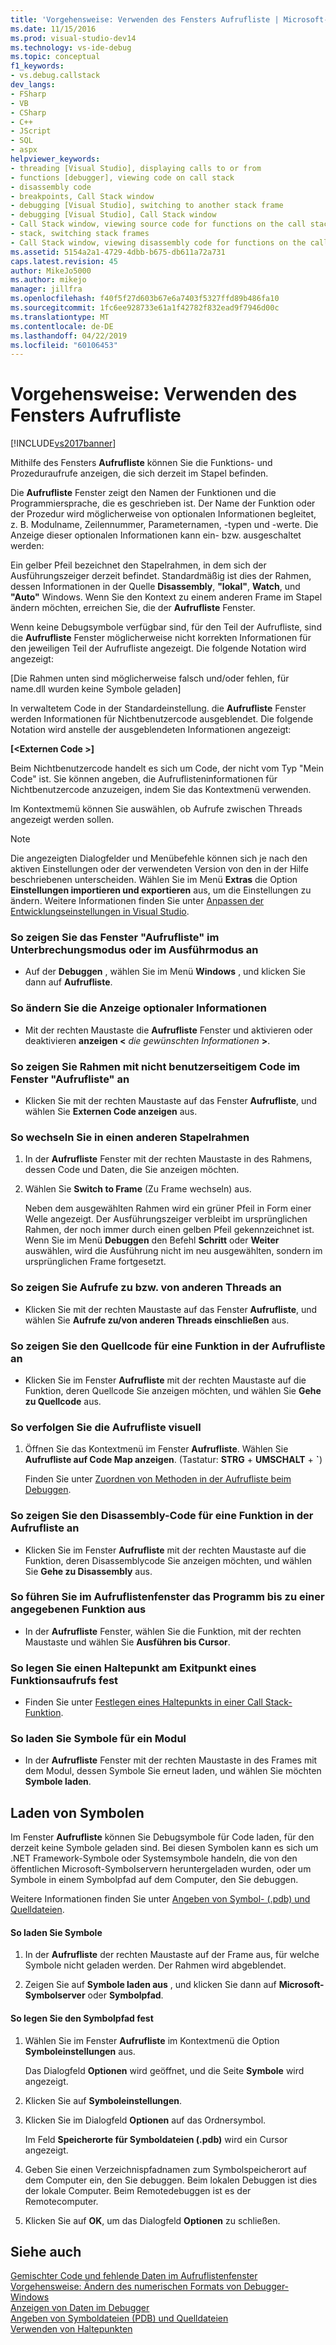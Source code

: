```yaml
---
title: 'Vorgehensweise: Verwenden des Fensters Aufrufliste | Microsoft-Dokumentation'
ms.date: 11/15/2016
ms.prod: visual-studio-dev14
ms.technology: vs-ide-debug
ms.topic: conceptual
f1_keywords:
- vs.debug.callstack
dev_langs:
- FSharp
- VB
- CSharp
- C++
- JScript
- SQL
- aspx
helpviewer_keywords:
- threading [Visual Studio], displaying calls to or from
- functions [debugger], viewing code on call stack
- disassembly code
- breakpoints, Call Stack window
- debugging [Visual Studio], switching to another stack frame
- debugging [Visual Studio], Call Stack window
- Call Stack window, viewing source code for functions on the call stack
- stack, switching stack frames
- Call Stack window, viewing disassembly code for functions on the call stack
ms.assetid: 5154a2a1-4729-4dbb-b675-db611a72a731
caps.latest.revision: 45
author: MikeJo5000
ms.author: mikejo
manager: jillfra
ms.openlocfilehash: f40f5f27d603b67e6a7403f5327ffd89b486fa10
ms.sourcegitcommit: 1fc6ee928733e61a1f42782f832ead9f7946d00c
ms.translationtype: MT
ms.contentlocale: de-DE
ms.lasthandoff: 04/22/2019
ms.locfileid: "60106453"
---
```

# <a name="how-to-use-the-call-stack-window"></a>Vorgehensweise: Verwenden des Fensters Aufrufliste
[!INCLUDE[vs2017banner](../includes/vs2017banner.md)]

Mithilfe des Fensters **Aufrufliste** können Sie die Funktions- und Prozeduraufrufe anzeigen, die sich derzeit im Stapel befinden.  
  
 Die **Aufrufliste** Fenster zeigt den Namen der Funktionen und die Programmiersprache, die es geschrieben ist. Der Name der Funktion oder der Prozedur wird möglicherweise von optionalen Informationen begleitet, z. B. Modulname, Zeilennummer, Parameternamen, -typen und -werte. Die Anzeige dieser optionalen Informationen kann ein- bzw. ausgeschaltet werden:  
  
 Ein gelber Pfeil bezeichnet den Stapelrahmen, in dem sich der Ausführungszeiger derzeit befindet. Standardmäßig ist dies der Rahmen, dessen Informationen in der Quelle **Disassembly**, **"lokal"**, **Watch**, und **"Auto"** Windows. Wenn Sie den Kontext zu einem anderen Frame im Stapel ändern möchten, erreichen Sie, die der **Aufrufliste** Fenster.  
  
 Wenn keine Debugsymbole verfügbar sind, für den Teil der Aufrufliste, sind die **Aufrufliste** Fenster möglicherweise nicht korrekten Informationen für den jeweiligen Teil der Aufrufliste angezeigt. Die folgende Notation wird angezeigt:  
  
 [Die Rahmen unten sind möglicherweise falsch und/oder fehlen, für name.dll wurden keine Symbole geladen]  
  
 In verwaltetem Code in der Standardeinstellung. die **Aufrufliste** Fenster werden Informationen für Nichtbenutzercode ausgeblendet. Die folgende Notation wird anstelle der ausgeblendeten Informationen angezeigt:  
  
 **[\<Externen Code >]**  
  
 Beim Nichtbenutzercode handelt es sich um Code, der nicht vom Typ "Mein Code" ist. Sie können angeben, die Aufruflisteninformationen für Nichtbenutzercode anzuzeigen, indem Sie das Kontextmenü verwenden.  
  
 Im Kontextmemü können Sie auswählen, ob Aufrufe zwischen Threads angezeigt werden sollen.  
  
> [!NOTE]
>  Die angezeigten Dialogfelder und Menübefehle können sich je nach den aktiven Einstellungen oder der verwendeten Version von den in der Hilfe beschriebenen unterscheiden. Wählen Sie im Menü **Extras** die Option **Einstellungen importieren und exportieren** aus, um die Einstellungen zu ändern. Weitere Informationen finden Sie unter [Anpassen der Entwicklungseinstellungen in Visual Studio](http://msdn.microsoft.com/22c4debb-4e31-47a8-8f19-16f328d7dcd3).  
  
### <a name="to-display-the-call-stack-window-in-break-mode-or-in-run-mode"></a>So zeigen Sie das Fenster "Aufrufliste" im Unterbrechungsmodus oder im Ausführmodus an  
  
- Auf der **Debuggen** , wählen Sie im Menü **Windows** , und klicken Sie dann auf **Aufrufliste**.  
  
### <a name="to-change-the-optional-information-displayed"></a>So ändern Sie die Anzeige optionaler Informationen  
  
- Mit der rechten Maustaste die **Aufrufliste** Fenster und aktivieren oder deaktivieren **anzeigen \<**  _die gewünschten Informationen_ **>**.  
  
### <a name="to-display-non-user-code-frames-in-the-call-stack-window"></a>So zeigen Sie Rahmen mit nicht benutzerseitigem Code im Fenster "Aufrufliste" an  
  
- Klicken Sie mit der rechten Maustaste auf das Fenster **Aufrufliste**, und wählen Sie **Externen Code anzeigen** aus.  
  
### <a name="to-switch-to-another-stack-frame"></a>So wechseln Sie in einen anderen Stapelrahmen  
  
1. In der **Aufrufliste** Fenster mit der rechten Maustaste in des Rahmens, dessen Code und Daten, die Sie anzeigen möchten.  
  
2. Wählen Sie **Switch to Frame** (Zu Frame wechseln) aus.  
  
     Neben dem ausgewählten Rahmen wird ein grüner Pfeil in Form einer Welle angezeigt. Der Ausführungszeiger verbleibt im ursprünglichen Rahmen, der noch immer durch einen gelben Pfeil gekennzeichnet ist. Wenn Sie im Menü **Debuggen** den Befehl **Schritt** oder **Weiter** auswählen, wird die Ausführung nicht im neu ausgewählten, sondern im ursprünglichen Frame fortgesetzt.  
  
### <a name="to-display-calls-to-or-from-another-thread"></a>So zeigen Sie Aufrufe zu bzw. von anderen Threads an  
  
- Klicken Sie mit der rechten Maustaste auf das Fenster **Aufrufliste**, und wählen Sie **Aufrufe zu/von anderen Threads einschließen** aus.  
  
### <a name="to-view-the-source-code-for-a-function-on-the-call-stack"></a>So zeigen Sie den Quellcode für eine Funktion in der Aufrufliste an  
  
- Klicken Sie im Fenster **Aufrufliste** mit der rechten Maustaste auf die Funktion, deren Quellcode Sie anzeigen möchten, und wählen Sie **Gehe zu Quellcode** aus.  
  
### <a name="to-visually-trace-the-call-stack"></a>So verfolgen Sie die Aufrufliste visuell  
  
1. Öffnen Sie das Kontextmenü im Fenster **Aufrufliste**. Wählen Sie **Aufrufliste auf Code Map anzeigen**. (Tastatur: **STRG** + **UMSCHALT** + **`**)  
  
     Finden Sie unter [Zuordnen von Methoden in der Aufrufliste beim Debuggen](../debugger/map-methods-on-the-call-stack-while-debugging-in-visual-studio.md).  
  
### <a name="to-view-the-disassembly-code-for-a-function-on-the-call-stack"></a>So zeigen Sie den Disassembly-Code für eine Funktion in der Aufrufliste an  
  
- Klicken Sie im Fenster **Aufrufliste** mit der rechten Maustaste auf die Funktion, deren Disassemblycode Sie anzeigen möchten, und wählen Sie **Gehe zu Disassembly** aus.  
  
### <a name="to-run-to-a-specific-function-from-the-call-stack-window"></a>So führen Sie im Aufruflistenfenster das Programm bis zu einer angegebenen Funktion aus  
  
- In der **Aufrufliste** Fenster, wählen Sie die Funktion, mit der rechten Maustaste und wählen Sie **Ausführen bis Cursor**.  
  
### <a name="to-set-a-breakpoint-on-the-exit-point-of-a-function-call"></a>So legen Sie einen Haltepunkt am Exitpunkt eines Funktionsaufrufs fest  
  
- Finden Sie unter [Festlegen eines Haltepunkts in einer Call Stack-Funktion](../debugger/using-breakpoints.md#BKMK_Set_a_breakpoint_in_the_call_stack_window).  
  
### <a name="to-load-symbols-for-a-module"></a>So laden Sie Symbole für ein Modul  
  
- In der **Aufrufliste** Fenster mit der rechten Maustaste in des Frames mit dem Modul, dessen Symbole Sie erneut laden, und wählen Sie möchten **Symbole laden**.  
  
## <a name="loading-symbols"></a>Laden von Symbolen  
 Im Fenster **Aufrufliste** können Sie Debugsymbole für Code laden, für den derzeit keine Symbole geladen sind. Bei diesen Symbolen kann es sich um .NET Framework-Symbole oder Systemsymbole handeln, die von den öffentlichen Microsoft-Symbolservern heruntergeladen wurden, oder um Symbole in einem Symbolpfad auf dem Computer, den Sie debuggen.  
  
 Weitere Informationen finden Sie unter [Angeben von Symbol- (.pdb) und Quelldateien](../debugger/specify-symbol-dot-pdb-and-source-files-in-the-visual-studio-debugger.md).  
  
#### <a name="to-load-symbols"></a>So laden Sie Symbole  
  
1. In der **Aufrufliste** der rechten Maustaste auf der Frame aus, für welche Symbole nicht geladen werden. Der Rahmen wird abgeblendet.  
  
2. Zeigen Sie auf **Symbole laden aus** , und klicken Sie dann auf **Microsoft-Symbolserver** oder **Symbolpfad**.  
  
#### <a name="to-set-the-symbol-path"></a>So legen Sie den Symbolpfad fest  
  
1. Wählen Sie im Fenster **Aufrufliste** im Kontextmenü die Option **Symboleinstellungen** aus.  
  
     Das Dialogfeld **Optionen** wird geöffnet, und die Seite **Symbole** wird angezeigt.  
  
2. Klicken Sie auf **Symboleinstellungen**.  
  
3. Klicken Sie im Dialogfeld **Optionen** auf das Ordnersymbol.  
  
     Im Feld **Speicherorte für Symboldateien (.pdb)** wird ein Cursor angezeigt.  
  
4. Geben Sie einen Verzeichnispfadnamen zum Symbolspeicherort auf dem Computer ein, den Sie debuggen. Beim lokalen Debuggen ist dies der lokale Computer. Beim Remotedebuggen ist es der Remotecomputer.  
  
5. Klicken Sie auf **OK**, um das Dialogfeld **Optionen** zu schließen.  
  
## <a name="see-also"></a>Siehe auch  
 [Gemischter Code und fehlende Daten im Aufruflistenfenster](../debugger/mixed-code-and-missing-information-in-the-call-stack-window.md)   
 [Vorgehensweise: Ändern des numerischen Formats von Debugger-Windows](http://msdn.microsoft.com/library/cd593847-a625-411d-a430-b798346ef18f)   
 [Anzeigen von Daten im Debugger](../debugger/viewing-data-in-the-debugger.md)   
 [Angeben von Symboldateien (PDB) und Quelldateien](../debugger/specify-symbol-dot-pdb-and-source-files-in-the-visual-studio-debugger.md)   
 [Verwenden von Haltepunkten](../debugger/using-breakpoints.md)
